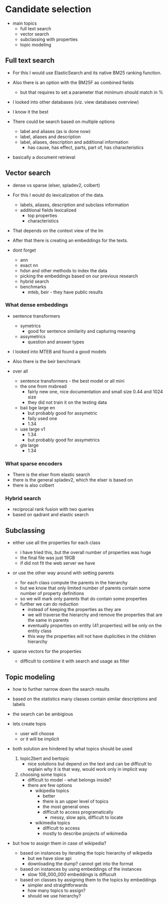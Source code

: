# Candidate selection

- main topics
  - full text search
  - vector search
  - subclassing with properties
  - topic modeling

## Full text search

- For this I would use ElasticSearch and its native BM25 ranking function.
- Also there is an option with the BM25F as combined fields
  - but that requires to set a parameter that minimum should match in %
- I looked into other databases (viz. view databases overview)
- I know it the best

- There could be search based on multiple options
  - label and aliases (as is done now)
  - label, aliases and description
  - label, aliases, description and additional information  
    - has cause, has effect, parts, part of, has characteristics

- basically a document retrieval

## Vector search

- dense vs sparse (elser, spladev2, colbert)

- For this I would do lexicalization of the data.
  - labels, aliases, description and subclass information
  - additional fields lexicalized
    - top properties
    - characteristics
- That depends on the context view of the lm
- After that there is creating an embeddings for the texts.

- dont forget 
  - ann
  - exact nn
  - hdsn and other methods to index the data
  - picking the embeddings based on our previous research
  - hybrid search
  - benchmarks
    - mteb, beir - they have public results

### What dense embeddings 

- sentence transformers
  - symetrics
    - good for sentence similarity and capturing meaning
  - assymetrics
    - question and answer types

- I looked into MTEB and found a good models
- Also there is the beir benchmark

- over all 
  - sentence transformers - the best model or all mini
  - the one from mxbread
    - fairly new one, nice documentation and small size 0.44 and 1024 size
    - they did not train it on the testing data
  - baii bge large en
    - but probably good for assymetric
    - faily used one
    - 1.34
  - uae large v1
    - 1.34
    - but probably good for assymetrics
  - gte large
    - 1.34

### What sparse encoders

- There is the elser from elastic search
- there is the general spladev2, which the elser is based on
- there is also colbert

### Hybrid search

- reciprocal rank fusion with two queries
- based on qadrant and elastic search

## Subclassing 

- either use all the properties for each class
  - i have tried this, but the overall number of properties was huge
  - the final file was just 19GB
  - if did not fit the web server we have

- or use the other way around with setting parents
  - for each class compute the parents in the hierarchy
  - but we know that only limited number of parents contain some number of property definitions
  - so we will mark only parents that do contain some properties
  - further we can do reduction
    - instead of keeping the properties as they are
    - we will traverse the hierarchy and remove the properties that are the same in parents
    - eventually properties on entity (41 properties) will be only on the entity class
    - this way the properties will not have duplicities in the children hierarchy

- sparse vectors for the properties
  - difficult to combine it with search and usage as filter

## Topic modeling

- how to further narrow down the search results
- based on the statistics many classes contain similar descriptions and labels
- the search can be ambigious

- lets create topis
  - user will choose
  - or it will be implicit

- both solution are hindered by what topics should be used
  1. topic2bert and bertopic
     - nice solutions but depend on the text and can be difficult to explain why it is that way, would work only in implicit way
  2. choosing some topics
     - difficult to model - what belongs inside?
     - there are few options
       - wikipedia topics
         - better
         - there is an upper level of topics
         - the most general ones
         - difficult to access programatically
           - messy, slow apis, difficult to locate
       - wikimedia topics
         - difficult to access
         - mostly to describe projects of wikimedia   

- but how to assign them in case of wikipedia?
  - based on instances by iterating the topic hierarchy of wikipedia
    - but we have slow api
    - downloading the dump? cannot get into the format
  - based on instances by using embeddings of the instances
    - slow 108_000_000 embeddings is diffucult
  - based on classes by assigning them to the topics by embeddings
    - simpler and straightforwards
    - how many topics to assign?
    - should we use hierarchy?